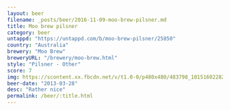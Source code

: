 ```yaml
---
layout: beer
filename: _posts/beer/2016-11-09-moo-brew-pilsner.md
title: Moo brew pilsner
category: beer
untappd: "https://untappd.com/b/moo-brew-pilsner/25850"
country: "Australia"
brewery: "Moo Brew"
breweryURL: "/brewery/moo-brew.html"
style: "Pilsner - Other"
score: 7
img: https://scontent.xx.fbcdn.net/v/t1.0-0/p480x480/483798_10151602282778745_989104715_n.jpg?oh=9e9672811b769cc2c81fbf9ee91a1c73&oe=599080DB
beer-date: "2013-03-28"
desc: "Rather nice"
permalink: /beer/:title.html
---
```

